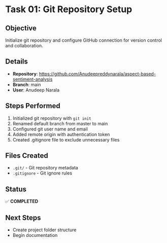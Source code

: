 # Task 01: Git Repository Setup

## Objective
Initialize git repository and configure GitHub connection for version control and collaboration.

## Details
- **Repository**: https://github.com/Anudeepreddynarala/aspect-based-sentiment-analysis
- **Branch**: main
- **User**: Anudeep Narala

## Steps Performed
1. Initialized git repository with `git init`
2. Renamed default branch from master to main
3. Configured git user name and email
4. Added remote origin with authentication token
5. Created .gitignore file to exclude unnecessary files

## Files Created
- `.git/` - Git repository metadata
- `.gitignore` - Git ignore rules

## Status
✅ **COMPLETED**

## Next Steps
- Create project folder structure
- Begin documentation
